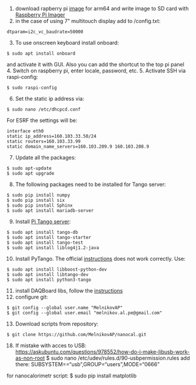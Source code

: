 1. download rapberry pi [image](https://downloads.raspberrypi.org/raspios_arm64/images/raspios_arm64-2021-11-08/) for arm64 and write image to SD card with [Raspberry Pi Imager](https://www.raspberrypi.com/software/)
2. in the case of using 7" multitouch display add to /config.txt: 
```
dtparam=i2c_vc_baudrate=50000
```
3. To use onscreen keyboard install onboard: 
```
$ sudo apt install onboard
```
and activate it with GUI. Also you can add the shortcut to the top pi panel  
4. Switch on raspberry pi, enter locale, password, etc.
5. Activate SSH via raspi-config:
```
$ sudo raspi-config
```
6. Set the static ip address via: 
```
$ sudo nano /etc/dhcpcd.conf
```
For ESRF the settings will be: 
```
interface eth0
static ip_address=160.103.33.50/24
static routers=160.103.33.99
static domain_name_servers=160.103.209.9 160.103.208.9
```
7. Update all the packages:
```
$ sudo apt-update  
$ sudo apt upgrade
```
8. The following packages need to be installed for Tango server:
```
$ sudo pip install numpy
$ sudo pip install six
$ sudo pip install Sphinx
$ sudo apt install mariadb-server
```
9. Install [Pi Tango server](https://tango-controls.readthedocs.io/en/latest/installation/tango-on-raspberry-pi.html):
``` 
$ sudo apt install tango-db  
$ sudo apt install tango-starter  
$ sudo apt install tango-test  
$ sudo apt install liblog4j1.2-java  
```
10. Install PyTango. The official [instructions](https://gitlab.com/tango-controls/pytango) does not work correctly. Use:
```
$ sudo apt install libboost-python-dev  
$ sudo apt install libtango-dev  
$ sudo apt install python3-tango  
```
11. install DAQBoard libs, follow the [instructions](https://github.com/MelnikovAP/nanocal/blob/master/README.md)
12. configure git:
```
$ git config --global user.name "MelnikovAP"
$ git config --global user.email "melnikov.al.pe@gmail.com"
```
13. Download scripts from repository:
```
$ git clone https://github.com/MelnikovAP/nanocal.git
```
18. If mistake with acces to USB:
https://askubuntu.com/questions/978552/how-do-i-make-libusb-work-as-non-root
$ sudo nano /etc/udev/rules.d/90-usbpermission.rules
add there: SUBSYSTEM==“usb”,GROUP=“users”,MODE=“0666”


for nanocalorimetr script:
$ sudo pip install matplotlib
